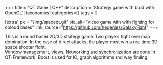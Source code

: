 +++
title = "QT Game | C++"
description = "Strategy game with build with OpenGL"
[taxonomies]
categories=[]
tags = []

[extra]
pic = "/img/spaceqt.gif"
pic_alt="Video game with with fighting for coloud bases"
link_source="https://github.com/hegerdes/GalaxyFight"
+++

This is a round based 2D/3D strategy game. Two players fight over map domination. In the case of direct attacks, the player must win a real time 3D space shooter fight.  
Window management, views, Networking and synchronization are done in QT-Framework. Boost is used for IO, graph algorithms and way finding.
